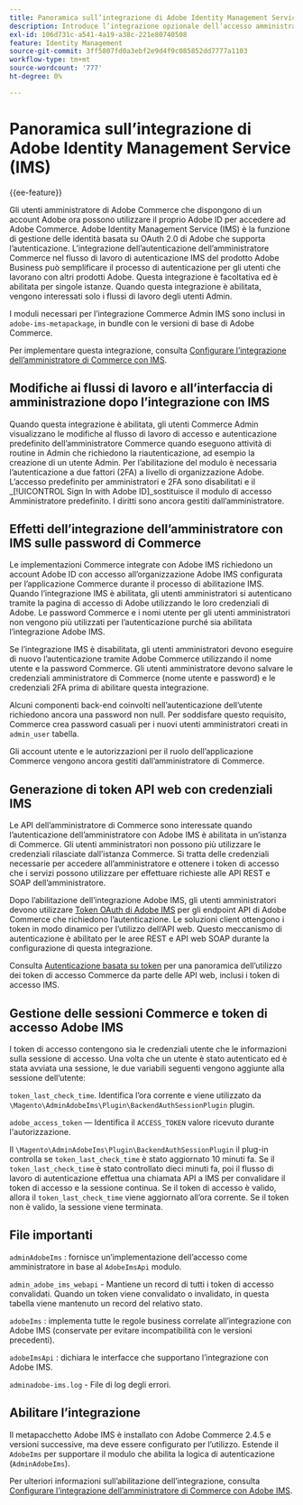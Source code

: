 ```yaml
---
title: Panoramica sull’integrazione di Adobe Identity Management Service (IMS)
description: Introduce l’integrazione opzionale dell’accesso amministratore di Adobe Commerce con Adobe IMS
exl-id: 106d731c-a541-4a19-a38c-221e80740508
feature: Identity Management
source-git-commit: 3ff5807fd0a3ebf2e9d4f9c085852dd7777a1103
workflow-type: tm+mt
source-wordcount: '777'
ht-degree: 0%

---
```


# Panoramica sull’integrazione di Adobe Identity Management Service (IMS)

{{ee-feature}}

Gli utenti amministratore di Adobe Commerce che dispongono di un account Adobe ora possono utilizzare il proprio Adobe ID per accedere ad Adobe Commerce. Adobe Identity Management Service (IMS) è la funzione di gestione delle identità basata su OAuth 2.0 di Adobe che supporta l’autenticazione. L’integrazione dell’autenticazione dell’amministratore Commerce nel flusso di lavoro di autenticazione IMS del prodotto Adobe Business può semplificare il processo di autenticazione per gli utenti che lavorano con altri prodotti Adobe. Questa integrazione è facoltativa ed è abilitata per singole istanze. Quando questa integrazione è abilitata, vengono interessati solo i flussi di lavoro degli utenti Admin. 

I moduli necessari per l’integrazione Commerce Admin IMS sono inclusi in  `adobe-ims-metapackage`, in bundle con le versioni di base di Adobe Commerce.

Per implementare questa integrazione, consulta [Configurare l’integrazione dell’amministratore di Commerce con IMS](./adobe-ims-config.md).

## Modifiche ai flussi di lavoro e all’interfaccia di amministrazione dopo l’integrazione con IMS

Quando questa integrazione è abilitata, gli utenti Commerce Admin visualizzano le modifiche al flusso di lavoro di accesso e autenticazione predefinito dell’amministratore Commerce quando eseguono attività di routine in Admin che richiedono la riautenticazione, ad esempio la creazione di un utente Admin. Per l’abilitazione del modulo è necessaria l’autenticazione a due fattori (2FA) a livello di organizzazione Adobe. L’accesso predefinito per amministratori e 2FA sono disabilitati e il _[!UICONTROL Sign In with Adobe ID]_sostituisce il modulo di accesso Amministratore predefinito. I diritti sono ancora gestiti dall’amministratore.

## Effetti dell’integrazione dell’amministratore con IMS sulle password di Commerce

Le implementazioni Commerce integrate con Adobe IMS richiedono un account Adobe ID con accesso all’organizzazione Adobe IMS configurata per l’applicazione Commerce durante il processo di abilitazione IMS.  Quando l’integrazione IMS è abilitata, gli utenti amministratori si autenticano tramite la pagina di accesso di Adobe utilizzando le loro credenziali di Adobe. Le password Commerce e i nomi utente per gli utenti amministratori non vengono più utilizzati per l’autenticazione purché sia abilitata l’integrazione Adobe IMS.

Se l’integrazione IMS è disabilitata, gli utenti amministratori devono eseguire di nuovo l’autenticazione tramite Adobe Commerce utilizzando il nome utente e la password Commerce. Gli utenti amministratore devono salvare le credenziali amministratore di Commerce (nome utente e password) e le credenziali 2FA prima di abilitare questa integrazione.

Alcuni componenti back-end coinvolti nell’autenticazione dell’utente richiedono ancora una password non null. Per soddisfare questo requisito, Commerce crea password casuali per i nuovi utenti amministratori creati in `admin_user` tabella.

Gli account utente e le autorizzazioni per il ruolo dell’applicazione Commerce vengono ancora gestiti dall’amministratore di Commerce.


## Generazione di token API web con credenziali IMS

Le API dell’amministratore di Commerce sono interessate quando l’autenticazione dell’amministratore con Adobe IMS è abilitata in un’istanza di Commerce. Gli utenti amministratori non possono più utilizzare le credenziali rilasciate dall’istanza Commerce. Si tratta delle credenziali necessarie per accedere all’amministratore e ottenere i token di accesso che i servizi possono utilizzare per effettuare richieste alle API REST e SOAP dell’amministratore.

Dopo l’abilitazione dell’integrazione Adobe IMS, gli utenti amministratori devono utilizzare [Token OAuth di Adobe IMS](https://developer.adobe.com/developer-console/docs/guides/authentication/OAuthIntegration/) per gli endpoint API di Adobe Commerce che richiedono l’autenticazione. Le soluzioni client ottengono i token in modo dinamico per l’utilizzo dell’API web. Questo meccanismo di autenticazione è abilitato per le aree REST e API web SOAP durante la configurazione di questa integrazione.

Consulta [Autenticazione basata su token](https://developer.adobe.com/commerce/webapi/get-started/authentication/gs-authentication-token/) per una panoramica dell’utilizzo dei token di accesso Commerce da parte delle API web, inclusi i token di accesso IMS.

## Gestione delle sessioni Commerce e token di accesso Adobe IMS

I token di accesso contengono sia le credenziali utente che le informazioni sulla sessione di accesso. Una volta che un utente è stato autenticato ed è stata avviata una sessione, le due variabili seguenti vengono aggiunte alla sessione dell’utente:

`token_last_check_time`. Identifica l’ora corrente e viene utilizzato da `\Magento\AdminAdobeIms\Plugin\BackendAuthSessionPlugin` plugin.

`adobe_access_token` — Identifica il `ACCESS_TOKEN` valore ricevuto durante l&#39;autorizzazione.

Il `\Magento\AdminAdobeIms\Plugin\BackendAuthSessionPlugin` il plug-in controlla se `token_last_check_time` è stato aggiornato 10 minuti fa. Se il `token_last_check_time` è stato controllato dieci minuti fa, poi il flusso di lavoro di autenticazione effettua una chiamata API a IMS per convalidare il token di accesso e la sessione continua. Se il token di accesso è valido, allora il `token_last_check_time` viene aggiornato all’ora corrente. Se il token non è valido, la sessione viene terminata.

## File importanti

`adminAdobeIms` : fornisce un’implementazione dell’accesso come amministratore in base al `AdobeImsApi` modulo.

`admin_adobe_ims_webapi` - Mantiene un record di tutti i token di accesso convalidati. Quando un token viene convalidato o invalidato, in questa tabella viene mantenuto un record del relativo stato.

`adobeIms` : implementa tutte le regole business correlate all’integrazione con Adobe IMS (conservate per evitare incompatibilità con le versioni precedenti).

`adobeImsApi` : dichiara le interfacce che supportano l’integrazione con Adobe IMS.

`adminadobe-ims.log` - File di log degli errori.

## Abilitare l’integrazione

Il metapacchetto Adobe IMS è installato con Adobe Commerce 2.4.5 e versioni successive, ma deve essere configurato per l’utilizzo. Estende il `AdobeIms` per supportare il modulo che abilita la logica di autenticazione (`AdminAdobeIms`).

Per ulteriori informazioni sull’abilitazione dell’integrazione, consulta [Configurare l’integrazione dell’amministratore di Commerce con Adobe IMS](./adobe-ims-config.md).

